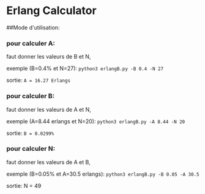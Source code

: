 # Erlang Calculator

##Mode d'utilisation:

### pour calculer A:

faut donner les valeurs de B et N,

exemple (B=0.4% et N=27):
`python3 erlangB.py -B 0.4 -N 27`

sortie:
`A = 16.27 Erlangs`

### pour calculer B:

faut donner les valeurs de A et N,

exemple (A=8.44 erlangs et N=20):
`python3 erlangB.py -A 8.44 -N 20`

sortie:
`B = 0.0299%`

### pour calculer N:

faut donner les valeurs de A et B,

exemple (B=0.05% et A=30.5 erlangs):
`python3 erlangB.py -B 0.05 -A 30.5`

sortie:
N = 49
